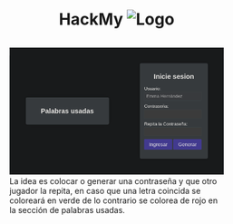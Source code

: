 <div style='display: flex; flex-direction: column; align-items: center; width: 75%;'>

# HackMy ![Logo](/src/images/favicon32.ico)

![Preview](/src/images/preview.webp) <br />
La idea es colocar o generar una contraseña y que otro jugador la repita, en caso que una letra coincida se coloreará en verde de lo contrario se colorea de rojo en la sección de palabras usadas.

</div>
